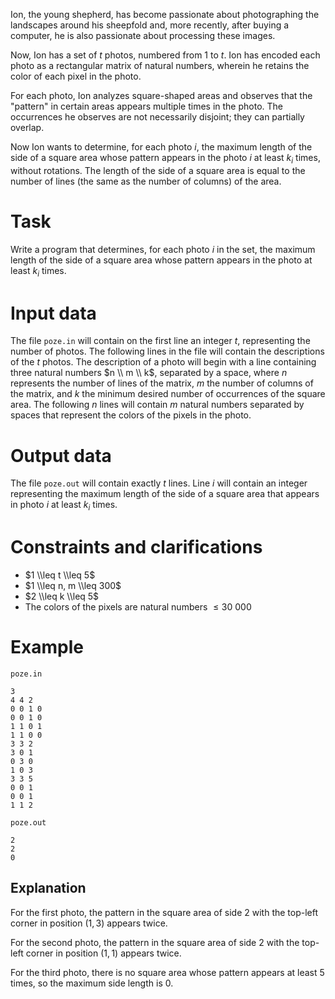 Ion, the young shepherd, has become passionate about photographing the landscapes around his sheepfold and, more recently, after buying a computer, he is also passionate about processing these images.

Now, Ion has a set of $t$ photos, numbered from $1$ to $t$. Ion has encoded each photo as a rectangular matrix of natural numbers, wherein he retains the color of each pixel in the photo.

For each photo, Ion analyzes square-shaped areas and observes that the "pattern" in certain areas appears multiple times in the photo. The occurrences he observes are not necessarily disjoint; they can partially overlap.

Now Ion wants to determine, for each photo $i$, the maximum length of the side of a square area whose pattern appears in the photo $i$ at least $k_i$ times, without rotations. The length of the side of a square area is equal to the number of lines (the same as the number of columns) of the area.

# Task

Write a program that determines, for each photo $i$ in the set, the maximum length of the side of a square area whose pattern appears in the photo at least $k_i$ times.

# Input data

The file `poze.in` will contain on the first line an integer $t$, representing the number of photos. The following lines in the file will contain the descriptions of the $t$ photos. The description of a photo will begin with a line containing three natural numbers $n \\ m \\ k$, separated by a space, where $n$ represents the number of lines of the matrix, $m$ the number of columns of the matrix, and $k$ the minimum desired number of occurrences of the square area. The following $n$ lines will contain $m$ natural numbers separated by spaces that represent the colors of the pixels in the photo.

# Output data

The file `poze.out` will contain exactly $t$ lines. Line $i$ will contain an integer representing the maximum length of the side of a square area that appears in photo $i$ at least $k_i$ times.

# Constraints and clarifications

* $1 \\leq t \\leq 5$
* $1 \\leq n, m \\leq 300$
* $2 \\leq k \\leq 5$
* The colors of the pixels are natural numbers $\leq 30\ 000$

# Example

`poze.in`
```
3 
4 4 2
0 0 1 0
0 0 1 0
1 1 0 1
1 1 0 0
3 3 2
3 0 1
0 3 0
1 0 3
3 3 5
0 0 1
0 0 1
1 1 2
```

`poze.out`
```
2
2
0
```

## Explanation

For the first photo, the pattern in the square area of side $2$ with the top-left corner in position $(1,3)$ appears twice.

For the second photo, the pattern in the square area of side $2$ with the top-left corner in position $(1,1)$ appears twice.

For the third photo, there is no square area whose pattern appears at least $5$ times, so the maximum side length is $0$.
